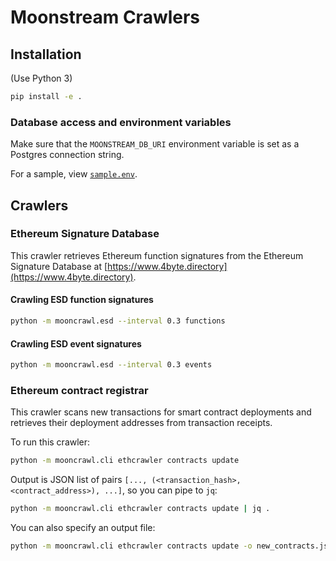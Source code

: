 # Moonstream Crawlers

## Installation

(Use Python 3)

```bash
pip install -e .
```

### Database access and environment variables

Make sure that the `MOONSTREAM_DB_URI` environment variable is set as a Postgres connection string.

For a sample, view [`sample.env`](./sample.env).

## Crawlers

### Ethereum Signature Database

This crawler retrieves Ethereum function signatures from the Ethereum Signature Database at
[https://www.4byte.directory](https://www.4byte.directory).

#### Crawling ESD function signatures

```bash
python -m mooncrawl.esd --interval 0.3 functions
```

#### Crawling ESD event signatures

```bash
python -m mooncrawl.esd --interval 0.3 events
```

### Ethereum contract registrar

This crawler scans new transactions for smart contract deployments and retrieves their deployment
addresses from transaction receipts.

To run this crawler:

```bash
python -m mooncrawl.cli ethcrawler contracts update
```

Output is JSON list of pairs `[..., (<transaction_hash>, <contract_address>), ...]`, so you can pipe to `jq`:

```bash
python -m mooncrawl.cli ethcrawler contracts update | jq .
```

You can also specify an output file:

```bash
python -m mooncrawl.cli ethcrawler contracts update -o new_contracts.json
```
